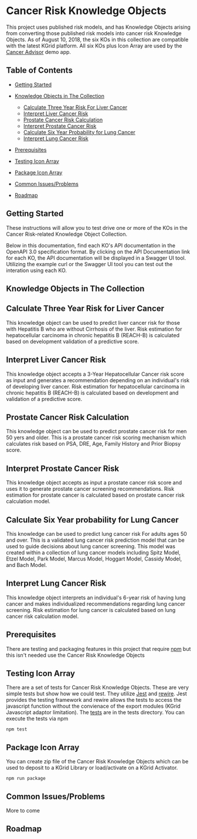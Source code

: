 # Cancer Risk Knowledge Objects

This project uses published risk models, and has Knowledge Objects arising from converting those published risk models into cancer risk Knowledge Objects. As of August 10, 2018, the six KOs in this collection are compatible with the latest KGrid platform.  All six KOs plus Icon Array are used by the [Cancer Advisor](https://kgrid-demos.github.io/cancer-advisor) demo app.

## Table of Contents

- [Getting Started](#getting-started)

- [Knowledge Objects in The Collection](#knowledge-objects-in-the-collection)

   - [Calculate Three Year Risk For Liver Cancer](#calculate-three-year-risk-for-liver-cancer)
   - [Interpret Liver Cancer Risk](#interpret-liver-cancer-risk)
   - [Prostate Cancer Risk Calculation](#prostate-cancer-risk-calculation)
   - [Interpret Prostate Cancer Risk](#interpret-prostate-cancer-risk)
   - [Calculate Six Year Probability for Lung Cancer](#calculate-six-year-probability-for-lung-cancer)
   - [Interpret Lung Cancer Risk](#interpret-lung-cancer-risk)

- [Prerequisites](#prerequisites)

- [Testing Icon Array](#testing-icon-array)

- [Package Icon Array](#package-icon-array)

- [Common Issues/Problems](#common-issues-/-problems)

- [Roadmap](#roadmap)

## Getting Started
These instructions will allow you to test drive one or more of the KOs in the Cancer Risk-related Knowledge Object Collection. 

Below in this documentation, find each KO's API documentation in the OpenAPI 3.0 specification format. By clicking on the API Documentation link for each KO, the API documentation will be displayed in a Swagger UI tool. Utilizing the example curl or the Swagger UI tool you can test out the interation using each KO.



## Knowledge Objects in The Collection

##  Calculate Three Year Risk for Liver Cancer  

This knowledge object can be used to predict liver cancer risk for those with Hepatitis B who are without Cirrhosis of the      liver. Risk estimation for hepatocellular carcinoma in chronic hepatitis B (REACH-B) is calculated based on development        validation of a predictive score.

##  Interpret Liver Cancer Risk
   
This knowledge object accepts a 3-Year Hepatocellular Cancer risk score as input and generates a recommendation depending      on an individual's risk of developing liver cancer. Risk estimation for hepatocellular carcinoma in chronic hepatitis B        (REACH-B) is calculated based on development and validation of a predictive score.

##  Prostate Cancer Risk Calculation

This knowledge object can be used to predict prostate cancer risk for men 50 yers and older. This is a prostate cancer         risk scoring mechanism which calculates risk based on PSA, DRE, Age, Family History and Prior Biopsy score.

##  Interpret Prostate Cancer Risk 

This knowledge object accepts as input a prostate cancer risk score and uses it to generate prostate cancer screening recommendations. Risk estimation for prostate cancer is calculated based on prostate cancer risk calculation model.


##  Calculate Six Year probability for Lung Cancer

This knowledge can be used to predict lung cancer risk For adults ages 50 and over. This is a validated lung cancer risk prediction model that can be used to guide decisions about lung cancer screening. This model was created within a collection of lung cancer models including Spitz Model, Etzel Model, Park Model, Marcus Model, Hoggart Model, Cassidy Model, and Bach Model.

##  Interpret Lung Cancer Risk 

This knowledge object interprets an individual's 6-year risk of having lung cancer and makes individualized recommendations regarding lung cancer screening. Risk estimation for lung cancer is calculated based on lung cancer risk calculation model.



## Prerequisites
There are testing and packaging features in this project that require 
[npm](https://www.npmjs.com/get-npm) but this isn't needed use the Cancer Risk Knowledge Objects


## Testing Icon Array
There are a set of tests for Cancer Risk Knowledge Objects.  These are very simple tests but show 
how we could test.  They utilize [Jest](https://jestjs.io/) and  [rewire](https://github.com/jhnns/rewire). 
Jest provides the testing framework and rewire allows the tests to access the javascript function without the 
convienace of the export modules (KGrid Javascript adaptor limitation).  The [tests](tests) are in the tests directory.  You can execute the tests via npm

```
npm test
```

## Package Icon Array

You can create zip file of the Cancer Risk Knowledge Objects which can be used to deposit to a KGrid 
Library or load/activate on a KGrid Activator. 

```
npm run package
```

## Common Issues/Problems

More to come

## Roadmap

